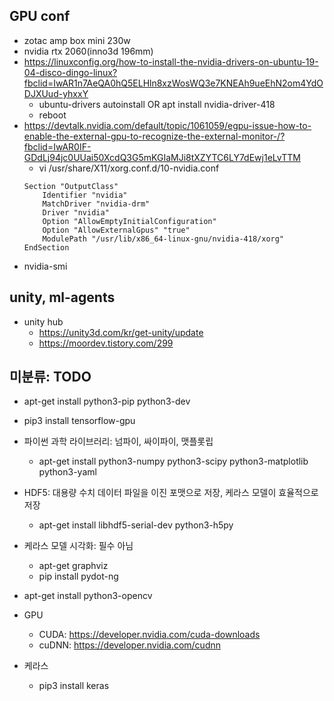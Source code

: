 ## GPU conf
* zotac amp box mini 230w
* nvidia rtx 2060(inno3d 196mm)
* https://linuxconfig.org/how-to-install-the-nvidia-drivers-on-ubuntu-19-04-disco-dingo-linux?fbclid=IwAR1n7AeQA0hQ5ELHln8xzWosWQ3e7KNEAh9ueEhN2om4YdODJXUud-yhxxY
    * ubuntu-drivers autoinstall OR apt install nvidia-driver-418
    * reboot
* https://devtalk.nvidia.com/default/topic/1061059/egpu-issue-how-to-enable-the-external-gpu-to-recognize-the-external-monitor-/?fbclid=IwAR0IF-GDdLj94jc0UUai50XcdQ3G5mKGIaMJi8tXZYTC6LY7dEwj1eLvTTM
    * vi /usr/share/X11/xorg.conf.d/10-nvidia.conf
    ```
    Section "OutputClass"
        Identifier "nvidia"
        MatchDriver "nvidia-drm"
        Driver "nvidia"
        Option "AllowEmptyInitialConfiguration"
        Option "AllowExternalGpus" "true"
        ModulePath "/usr/lib/x86_64-linux-gnu/nvidia-418/xorg"
    EndSection
    ```
* nvidia-smi


## unity, ml-agents
* unity hub
    * https://unity3d.com/kr/get-unity/update
    * https://moordev.tistory.com/299


## 미분류: TODO
* apt-get install python3-pip python3-dev

* pip3 install tensorflow-gpu

* 파이썬 과학 라이브러리: 넘파이, 싸이파이, 맷플롯립
    * apt-get install python3-numpy python3-scipy python3-matplotlib python3-yaml
* HDF5: 대용량 수치 데이터 파일을 이진 포맷으로 저장, 케라스 모델이 효율적으로 저장 
    * apt-get install libhdf5-serial-dev python3-h5py
* 케라스 모델 시각화: 필수 아님
    * apt-get graphviz
    * pip install pydot-ng
* apt-get install python3-opencv

* GPU
    * CUDA: https://developer.nvidia.com/cuda-downloads
    * cuDNN: https://developer.nvidia.com/cudnn
    
* 케라스
    * pip3 install keras



